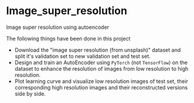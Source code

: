 # Image_super_resolution
Image super resolution using autoencoder

The following things have been done in this project
- Download the "image super resolution (from unsplash)" dataset and split it's validation set to new validation set and test set.
- Design and train an AutoEncoder using `PyTorch` (not `TensorFlow`) on the dataset to enhance the resolution of images from low resolution to high resolution.
- Plot learning curve and visualize low resolution images of test set, their corresponding high resolution images and their reconstructed versions side by side.
